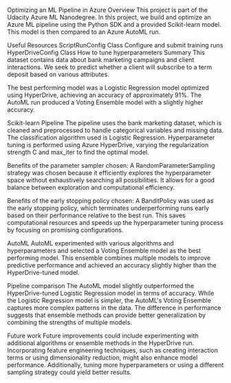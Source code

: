 Optimizing an ML Pipeline in Azure
Overview
This project is part of the Udacity Azure ML Nanodegree. In this project, we build and optimize an Azure ML pipeline using the Python SDK and a provided Scikit-learn model. This model is then compared to an Azure AutoML run.

Useful Resources
ScriptRunConfig Class
Configure and submit training runs
HyperDriveConfig Class
How to tune hyperparameters
Summary
This dataset contains data about bank marketing campaigns and client interactions. We seek to predict whether a client will subscribe to a term deposit based on various attributes.

The best performing model was a Logistic Regression model optimized using HyperDrive, achieving an accuracy of approximately 91%. The AutoML run produced a Voting Ensemble model with a slightly higher accuracy.

Scikit-learn Pipeline
The pipeline uses the bank marketing dataset, which is cleaned and preprocessed to handle categorical variables and missing data. The classification algorithm used is Logistic Regression. Hyperparameter tuning is performed using Azure HyperDrive, varying the regularization strength C and max_iter to find the optimal model.

Benefits of the parameter sampler chosen: A RandomParameterSampling strategy was chosen because it efficiently explores the hyperparameter space without exhaustively searching all possibilities. It allows for a good balance between exploration and computational efficiency.

Benefits of the early stopping policy chosen: A BanditPolicy was used as the early stopping policy, which terminates underperforming runs early based on their performance relative to the best run. This saves computational resources and speeds up the hyperparameter tuning process by focusing on promising configurations.

AutoML
AutoML experimented with various algorithms and hyperparameters and selected a Voting Ensemble model as the best performing model. This ensemble combines multiple models to improve predictive performance and achieved an accuracy slightly higher than the HyperDrive-tuned model.

Pipeline comparison
The AutoML model slightly outperformed the HyperDrive-tuned Logistic Regression model in terms of accuracy. While the Logistic Regression model is simpler, the AutoML's Voting Ensemble captures more complex patterns in the data. The difference in performance suggests that ensemble methods can provide better generalization by combining the strengths of multiple models.

Future work
Future improvements could include experimenting with additional algorithms or ensemble methods in the HyperDrive run. Incorporating feature engineering techniques, such as creating interaction terms or using dimensionality reduction, might also enhance model performance. Additionally, tuning more hyperparameters or using a different sampling strategy could yield better results.
